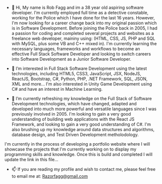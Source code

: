 - 👋 Hi, My name is Rob Fagg and im a 38 year old aspiring software developer. I'm currently employed full time as a detective constable, working for the Police which I have done for the last 16 years. However, I'm now looking for a career change back into my original passion which is in Software Development. Before joining the Police back in 2005, I had a passion for coding and completed several projects and websites as a freelance web developer, maininy using: (HTML, CSS, JS, PHP and SQL with MySQL, plus some VB and C++ mixed in). I'm currently learning the necessary languages, frameworks and workflows to become an effective Full Stack Software Developer and looking to switch careers into Software Development as a Junior Software Developer.

- 👀 I’m interested in Full Stack Software Development using the latest technologies, including HTML5, CSS3, JavaScript, JSX, NodeJS, ReactJS, Bootstrap, C#, Python, PHP, .NET Framework, SQL, JSON, XML and more... I'm also interested in Unity Game Development using C# and have an interest in Machine Learning.

- 🌱 I’m currently refreshing my knowledge on the Full Stack of Software Development technologies, which have changed, adapted and developed into much more powerful and versatile languages since I was previously involved in 2005. I'm looking to gain a very good understanding of building web applications with the React JS Framework, and looking to gain a very good understanding of C#.
I'm also brushing up my knowledge around data structures and algorithms, database design, and Test Driven Development metholodology.

I'm currently in the process of developing a portfolio website where I will showcase the projects that I'm currently working on to display my programming skills and knowledge. Once this is build and completed I will update the link in this file...

- 📫 If you are reading my profile and wish to contact me, please feel free to email me at: Razorfagg@gmail.com
